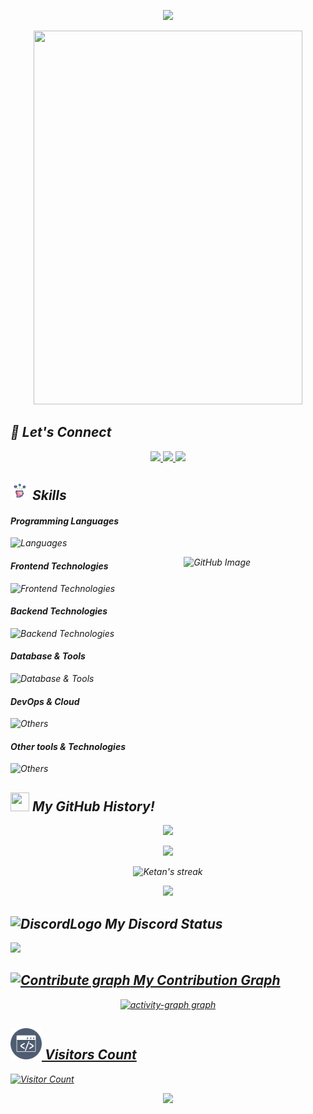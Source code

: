 <em>
<p align="center">
  <img src="https://capsule-render.vercel.app/api?text=Hey!%20Its,%20Ketan%20🤫&animation=fadeIn&type=waving&color=gradient&height=160&section=header"/>
</p>
<p align="center">
  <img src="WhatsApp Video 2025-06-12 at 12.16.39_4038c19b.mp4.gif" width="430px" height="598px" />
</p>

## 🔗 Let's Connect
<p align="center">
   <a href="https://ketan-gupta.vercel.app/" target="_blank">
    <img height="50" src="https://user-images.githubusercontent.com/46517096/166972883-f5f1d88c-0246-4374-88ac-ded0f2cf0699.png"/>
  </a>
  <a href="https://www.linkedin.com/in/ketan-gupta-1a5b7b340/" target="_blank">
    <img height="50" src="https://user-images.githubusercontent.com/46517096/166973395-19676cd8-f8ec-4abf-83ff-da8243505b82.png"/>
  </a>
  <a href="https://x.com/ketan_mr56390" target="_blank">
    <img height="50" src="https://user-images.githubusercontent.com/46517096/166974271-91dfa250-d70b-4cb9-8707-f1bda1b708c3.png"/>
  </a>
</p>

## <img src="output-onlinegiftools.gif" width="30px" height="30px" alt="Skills_logo"> Skills
#### Programming Languages
![Languages](https://skillicons.dev/icons?i=js)

<p>
<img width="45%" align="right" alt="GitHub Image" src="https://res.cloudinary.com/dwnurvsv4/image/upload/v1701197506/astrocat_ekrcmq.png" />
</p>

#### Frontend Technologies
![Frontend Technologies](https://skillicons.dev/icons?i=react,html,css,tailwind,nextjs)

#### Backend Technologies
![Backend Technologies](https://skillicons.dev/icons?i=nodejs,npm)

#### Database & Tools
![Database & Tools](https://skillicons.dev/icons?i=mongodb)

#### DevOps & Cloud
![Others](https://skillicons.dev/icons?i=docker,git,github,vercel)

#### Other tools & Technologies
![Others](https://skillicons.dev/icons?i=markdown,vscode,photoshop,windows,blender,vite,postman,unity,figma,codepen)


## <img src="https://user-images.githubusercontent.com/74038190/212257468-1e9a91f1-b626-4baa-b15d-5c385dfa7ed2.gif" width="30px" height="30px"> My GitHub History!

<p align="center">
  <img src="https://github-readme-stats.vercel.app/api?username=ketan132614&count_private=true&show_icons=true&include_all_commits=true&theme=dark#gh-dark-mode-only"/>
  
  <p align="center">
  <img src="https://github-readme-stats.vercel.app/api/top-langs/?username=ketan132614&hide=TeX&layout=compact&theme=dark#gh-dark-mode-only" />
  </p>
  
  <p align="center">
  <img title="🔥 Get streak stats for your profile at git.io/streak-stats" alt="Ketan's streak" src="https://github-readme-streak-stats.herokuapp.com/?user=ketan132614&theme=black-ice&hide_border=true&stroke=0000&background=000000"/>
    
  </p>
  <p align="center">
  <img src="https://github-profile-trophy.vercel.app/?username=ketan132614&theme=onedark"/>
</p>

   ## <img src="https://img.icons8.com/color/256/discord-logo.png" width="30px" height="30px" alt="DiscordLogo"> My Discord Status
 
 <a href="https://discord.com/users/1382769924820172894" target="_blank"><img src="https://discord.c99.nl/widget/theme-3/1382769924820172894.png"/>
   ## <img src="https://cdn.dribbble.com/userupload/41790954/file/original-800c22da749d10eeb98ccded6e89b11d.gif" width="30px" height="30px" alt="Contribute graph"> My Contribution Graph
 <p align="center">
<img src="https://github-readme-activity-graph.vercel.app/graph?username=ketan132614&radius=16&theme=github-dark&area=true&order=5" height="300" alt="activity-graph graph"  />
</p>

## <img src="output-onlinegiftools (1).gif" width="50px" height="50px"> Visitors Count

![Visitor Count](https://profile-counter.glitch.me/ketan132614/count.svg)

<p align="center">
  <img src="https://capsule-render.vercel.app/api?type=waving&color=gradient&height=160&section=footer"/>
</p>
</em>
